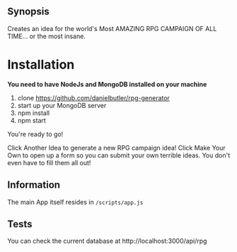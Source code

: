 ## Synopsis
Creates an idea for the world's Most AMAZING RPG CAMPAIGN OF ALL TIME...
or the most insane.

# Installation
**You need to have NodeJs and MongoDB installed on your machine**

1. clone https://github.com/danielbutler/rpg-generator
1. start up your MongoDB server
1. npm install
1. npm start

You're ready to go!

Click Another Idea to generate a new RPG campaign idea!
Click Make Your Own to open up a form so you can submit your own terrible ideas.  You don't even have to fill them all out!

## Information
The main App itself resides in `/scripts/app.js`

## Tests
You can check the current database at http://localhost:3000/api/rpg
